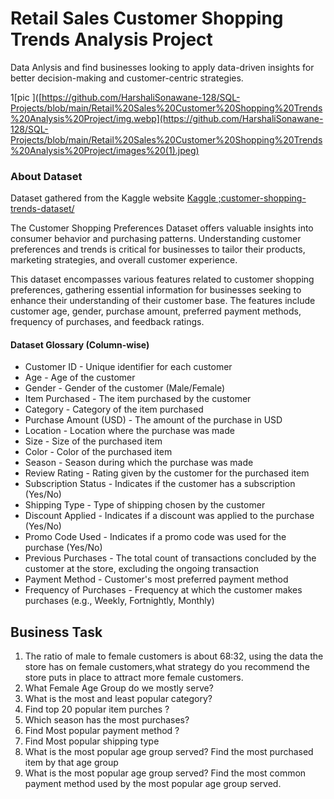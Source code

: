 
# Retail Sales Customer Shopping Trends Analysis Project
Data Anlysis and find businesses looking to apply data-driven insights for better decision-making and customer-centric strategies.

1[pic ]([https://github.com/HarshaliSonawane-128/SQL-Projects/blob/main/Retail%20Sales%20Customer%20Shopping%20Trends%20Analysis%20Project/img.webp](https://github.com/HarshaliSonawane-128/SQL-Projects/blob/main/Retail%20Sales%20Customer%20Shopping%20Trends%20Analysis%20Project/images%20(1).jpeg)

### About Dataset
Dataset gathered from the Kaggle website [Kaggle ;customer-shopping-trends-dataset/](https://www.kaggle.com/datasets/iamsouravbanerjee/customer-shopping-trends-dataset/)

The Customer Shopping Preferences Dataset offers valuable insights into consumer behavior and purchasing patterns. Understanding customer preferences and trends is critical for businesses to tailor their products, marketing strategies, and overall customer experience.

This dataset encompasses various features related to customer shopping preferences, gathering essential information for businesses seeking to enhance their understanding of their customer base. The features include customer age, gender, purchase amount, preferred payment methods, frequency of purchases, and feedback ratings.

#### Dataset Glossary (Column-wise)
- Customer ID - Unique identifier for each customer
- Age - Age of the customer
- Gender - Gender of the customer (Male/Female)
- Item Purchased - The item purchased by the customer
- Category - Category of the item purchased
- Purchase Amount (USD) - The amount of the purchase in USD
- Location - Location where the purchase was made
- Size - Size of the purchased item
- Color - Color of the purchased item
- Season - Season during which the purchase was made
- Review Rating - Rating given by the customer for the purchased item
- Subscription Status - Indicates if the customer has a subscription (Yes/No)
- Shipping Type - Type of shipping chosen by the customer
- Discount Applied - Indicates if a discount was applied to the purchase (Yes/No)
- Promo Code Used - Indicates if a promo code was used for the purchase (Yes/No)
- Previous Purchases - The total count of transactions concluded by the customer at the store, excluding the ongoing transaction
- Payment Method - Customer's most preferred payment method
- Frequency of Purchases - Frequency at which the customer makes purchases (e.g., Weekly, Fortnightly, Monthly)

## Business Task 
1. The ratio of male to female customers is about 68:32, using the data the store has on female customers,what strategy do you recommend the store puts in place to attract more female customers.
2. What Female Age Group do we mostly serve?
3. What is the most and least popular category?
4. Find top 20 popular item purches ?
5. Which season has the most purchases?
6. Find Most popular payment method ?
7. Find Most popular shipping type
8. What is the most popular age group served? Find the most purchased item by that age group
9. What is the most popular age group served? Find the most common payment method used by the most popular age group served.

